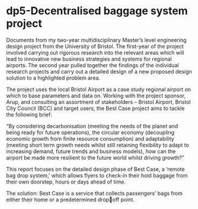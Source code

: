 # dp5-Decentralised baggage system project
Documents from my two-year multidisciplinary Master’s level engineering design project from the University of Bristol. 
The first-year of the project involved carrying out rigorous research into the relevant areas which will lead to innovative new business strategies and 
systems for regional airports. The second year pulled together the findings of the individual research projects and carry out a detailed design of a 
new proposed design solution to a highlighted problem area. 

The project uses the local Bristol Airport as a case study regional airport on which to base parameters and data on. Working with the project sponsor, 
Arup, and consulting an assortment of stakeholders – Bristol Airport, Bristol City Council (BCC) and target users, the 
Best Case project aims to tackle the following brief: 

“By considering decarbonisation (meeting the needs of the planet and being ready for future 
operations), the circular economy (decoupling economic growth from finite resource consumption) and 
adaptability (meeting short term growth needs whilst still retaining flexibility to adapt to increasing 
demand, future trends and business models), how can the airport be made more resilient to the future 
world whilst driving growth?” 

This report focuses on the detailed design phase of Best Case, a ‘remote bag drop system,’ which allows flyers to check-in their hold baggage from their 
own doorstep, hours or days ahead of time. 


The solution:
Best Case is a service that collects passengers’ bags from either their home or a predetermined dropoff point. 
